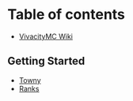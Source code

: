 # Table of contents

* [VivacityMC Wiki](README.md)

## Getting Started

* [Towny](getting-started/towny.md)
* [Ranks](getting-started/ranks.md)
